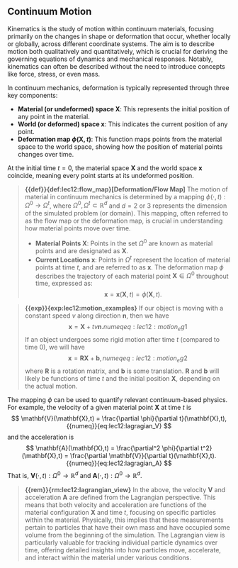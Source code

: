 ## Continuum Motion

Kinematics is the study of motion within continuum materials, focusing primarily on the changes in shape or deformation that occur, whether locally or globally, across different coordinate systems. The aim is to describe motion both qualitatively and quantitatively, which is crucial for deriving the governing equations of dynamics and mechanical responses. Notably, kinematics can often be described without the need to introduce concepts like force, stress, or even mass.

In continuum mechanics, deformation is typically represented through three key components:
- **Material (or undeformed) space $\mathbf{X}$**: This represents the initial position of any point in the material.
- **World (or deformed) space $\mathbf{x}$**: This indicates the current position of any point.
- **Deformation map $\phi(\mathbf{X},t)$**: This function maps points from the material space to the world space, showing how the position of material points changes over time.

At the initial time $t=0$, the material space $\mathbf{X}$ and the world space $\mathbf{x}$ coincide, meaning every point starts at its undeformed position.

> **{{def}}{def:lec12:flow_map}[Deformation/Flow Map]**
> The motion of material in continuum mechanics is determined by a mapping $\phi(\cdot,t):\Omega^0\rightarrow\Omega^t$, where $\Omega^0,\Omega^t\subset\mathbb{R}^d$ and $d=2$ or $3$ represents the dimension of the simulated problem (or domain). This mapping, often referred to as the flow map or the deformation map, is crucial in understanding how material points move over time.
>
> - **Material Points $\mathbf{X}$**: Points in the set $\Omega^0$ are known as material points and are designated as $\mathbf{X}$.
> - **Current Locations $\mathbf{x}$**: Points in $\Omega^t$ represent the location of material points at time $t$, and are referred to as $\mathbf{x}$.
> The deformation map $\phi$ describes the trajectory of each material point $\mathbf{X}\in\Omega^0$ throughout time, expressed as:
$$
    \mathbf{x} = \mathbf{x}(\mathbf{X},t) = \phi(\mathbf{X},t).
$$

> **{{exp}}{exp:lec12:motion_examples}**
> If our object is moving with a constant speed $v$ along direction $\mathbf{n}$, then we have
$$
\mathbf{x} = \mathbf{X} + tv\mathbf{n}. 
{{numeq}}{eq:lec12:motion_eg1}
$$
> If an object undergoes some rigid motion after time $t$ (compared to time $0$), we will have
$$
\mathbf{x} = \mathbf{R}\mathbf{X} + \mathbf{b}, 
{{numeq}}{eq:lec12:motion_eg2}
$$
> where $\mathbf{R}$ is a rotation matrix, and $\mathbf{b}$ is some translation. $\mathbf{R}$ and $\mathbf{b}$ will likely be functions of time $t$ and the initial position $\mathbf{X}$, depending on the actual motion.

The mapping $\phi$ can be used to quantify relevant continuum-based physics. For example, the velocity of a given material point $\mathbf{X}$ at time $t$ is
$$
\mathbf{V}(\mathbf{X},t) = \frac{\partial \phi}{\partial t}(\mathbf{X},t), {{numeq}}{eq:lec12:lagragian_V}
$$
and the acceleration is
$$
\mathbf{A}(\mathbf{X},t) = \frac{\partial^2 \phi}{\partial t^2}(\mathbf{X},t) = \frac{\partial \mathbf{V}}{\partial t}(\mathbf{X},t). {{numeq}}{eq:lec12:lagragian_A}
$$
That is, $\mathbf{V}(\cdot,t):\Omega^0\rightarrow\mathbb{R}^d$ and $\mathbf{A}(\cdot,t):\Omega^0\rightarrow\mathbb{R}^d$.

> **{{rem}}{rm:lec12:lagrangian_view}**
> In the above, the velocity $\mathbf{V}$ and acceleration $\mathbf{A}$ are defined from the Lagrangian perspective. This means that both velocity and acceleration are functions of the material configuration $\mathbf{X}$ and time $t$, focusing on specific particles within the material. Physically, this implies that these measurements pertain to particles that have their own mass and have occupied some volume from the beginning of the simulation. The Lagrangian view is particularly valuable for tracking individual particle dynamics over time, offering detailed insights into how particles move, accelerate, and interact within the material under various conditions.
